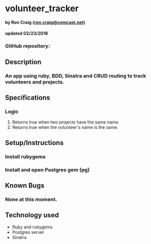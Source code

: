 # volunteer_tracker

#### by Ron Craig (ron.craig@comcast.net)
#### updated 02/23/2018

### GitHub repository:

## Description
### An app using ruby, BDD, Sinatra and CRUD routing to track volunteers and projects.

## Specifications
### Logic
1. Returns true when two projects have the same name.
2. Returns true when the volunteer's name is the same.

## Setup/Instructions
### Install rubygems
### Install and open Postgres gem (pg)

## Known Bugs
### None at this moment.

## Technology used
* Ruby and rubygems
* Postgres server
* Sinatra

